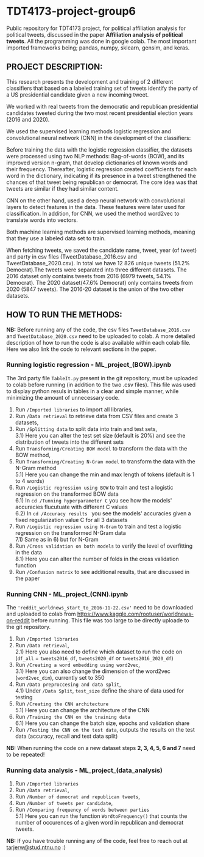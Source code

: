 # TDT4173-project-group6
Public repository for TDT4173 project, for political affiliation analysis for political tweets, discussed in the paper **Affiliation analysis of political tweets**. All the programming was done in google colab. The most important imported frameworks being; pandas, numpy, sklearn, gensim, and keras.

## PROJECT DESCRIPTION:
This research presents the development and training of 2 different classifiers that based on a labeled training set of tweets identify the party of a US presidential candidate given a new incoming tweet.

We worked with real tweets from the democratic and republican presidential candidates tweeted during the two most recent presidential election years (2016 and 2020).

We used the supervised learning methods logistic regression and convolutional neural network (CNN) in the development of the classifiers:

Before training the data with the logistic regression classifier, the datasets were processed using two NLP methods: Bag-of-words (BOW), and its improved version n-gram, that develop dictionaries of known words and their frequency. Thereafter, logistic regression created coefficients for each word in the dictionary, indicating if its presence in a tweet strengthened the chances of that tweet being republican or democrat. The core idea was that tweets are similar if they had similar content.

CNN on the other hand, used a deep neural network with convolutional layers to detect features in the data. These features were later used for classification. In addition, for CNN, we used the method word2vec to translate words into vectors. 

Both machine learning methods are supervised learning methods, meaning that they use a labeled data set to train.

When fetching tweets, we saved the candidate name, tweet, year (of tweet) and party in csv files (TweetDatabase_2016.csv and TweetDatabase_2020.csv). In total we have 12 826 unique tweets (51.2% Democrat).The tweets were separated into three different datasets. The 2016 dataset only contains tweets from 2016 (6979 tweets, 54.1% Democrat).  The 2020 dataset(47.6% Democrat) only contains tweets from 2020 (5847 tweets). The 2016-20 dataset is the union of the two other datasets.

## HOW TO RUN THE METHODS:
**NB:** Before running any of the code, the csv files `TweetDatabase_2016.csv` and `TweetDatabase_2020.csv` need to be uploaded to colab. 
A more detailed description of how to run the code is also available within each colab file. Here we also link the code to relevant sections in the paper.   
### Running logistic regression - ML_project_(BOW).ipynb

The 3rd party file `TableIt.py` present in the git repository, must be uploaded to colab before running (in addition to the two .csv files). This file was used to display python resuls in tables in a clear and simple manner, while minimizing the amount of unnecessary code. 

1) Run `/Imported libraries` to import all libraries,
2) Run `/Data retrieval` to retrieve data from CSV files and create 3 datasets, 
3) Run `/Splitting data` to split data into train and test sets, 
     <br/>3.1) Here you can alter the test set size (default is 20%) and see the distribution of tweets into the different sets
4) Run `Transforming/Creating BOW model` to transform the data with the BOW method,
5) Run `Transforming/Creating N-Gram model` to transform the data with the N-Gram method
     <br/>5.1) Here you can change the min and max length of tokens (default is 1 to 4 words)
6) Run `/Logistic regression using BOW` to train and test a logistic regression on the transformed BOW data 
     <br/>6.1) In `cd /Tunning hyperparameter C` you see how the models' accuracies flucutuate with different C values
     <br/>6.2) In `cd /Accuracy results ` you see the models' accuracies given a fixed regularization value C for all 3 datasets
7) Run `/Logistic regression using N-Gram` to train and test a logistic regression on the transformed N-Gram data 
     <br/>7.1) Same as in 6) but for N-Gram
8) Run `/Cross validation on both models` to verify the level of overfitting in the data
     <br/>8.1) Here you can alter the number of folds in the cross validation function
9) Run `/Confusion matrix` to see additional results, that are discussed in the paper


### Running CNN - ML_project_(CNN).ipynb

The `'reddit_worldnews_start_to_2016-11-22.csv'` need to be downloaded and uploaded to colab from https://www.kaggle.com/rootuser/worldnews-on-reddit before running. This file was too large to be directly uploade to the git repository. 

1) Run `/Imported libraries`
2) Run `/Data retrieval`, 
     <br/>2.1) Here you also need to define which dataset to run the code on (`df_all` = `tweets2016_df`, `tweets2020_df` or `tweets2016_2020_df`)
3) Run `/Creating a word embedding using word2vec`, 
     <br/>3.1) Here you can also change the dimension of the word2vec (`word2vec_dim`), currently set to 350
4) Run `/Data preproccesing and data split`,
     <br/>4.1) Under `/Data Split`, `test_size` define the share of data used for testing
5) Run `/Creating the CNN architecture`
     <br/>5.1) Here you can change the architecture of the CNN
6) Run `/Training the CNN on the training data`
     <br/>6.1) Here you can change the batch size, epochs and validation share
7) Run `/Testing the CNN on the test data`, outputs the results on the test data (accuracy, recall and test data split)

**NB:** When running the code on a new dataset steps **2, 3, 4, 5, 6 and 7** need to be repeated! 

### Running data analysis - ML_project_(data_analysis)

1) Run `/Imported libraries`
2) Run `/Data retrieval`, 
3) Run `/Number of democrat and republican tweets`, 
4) Run `/Number of tweets per candidate`,
5) Run `/Comparing frequency of words between parties`
    <br/>5.1) Here you can run the function `WordtoFrequency()` that counts the number of occurences of a given word in republican and democrat tweets.




**NB:** If you have trouble running any of the code, feel free to reach out at tarjerw@stud.ntnu.no :)
